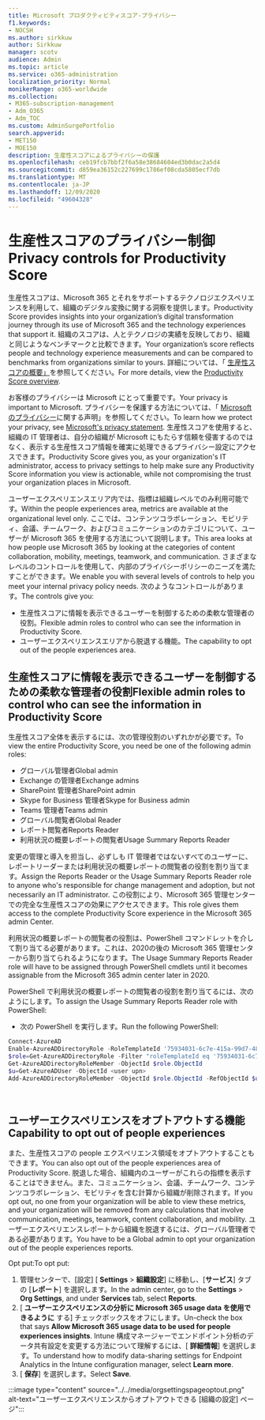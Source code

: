 ```yaml
---
title: Microsoft プロダクティビティスコア-プライバシー
f1.keywords:
- NOCSH
ms.author: sirkkuw
author: Sirkkuw
manager: scotv
audience: Admin
ms.topic: article
ms.service: o365-administration
localization_priority: Normal
monikerRange: o365-worldwide
ms.collection:
- M365-subscription-management
- Adm_O365
- Adm_TOC
ms.custom: AdminSurgePortfolio
search.appverid:
- MET150
- MOE150
description: 生産性スコアによるプライバシーの保護
ms.openlocfilehash: ceb19fcb7bbf2f6a58e38684604ed3b0dac2a5d4
ms.sourcegitcommit: d859ea36152c227699c1786ef08cda5805ecf7db
ms.translationtype: MT
ms.contentlocale: ja-JP
ms.lasthandoff: 12/09/2020
ms.locfileid: "49604328"
---
```

# <a name="privacy-controls-for-productivity-score"></a><span data-ttu-id="29405-103">生産性スコアのプライバシー制御</span><span class="sxs-lookup"><span data-stu-id="29405-103">Privacy controls for Productivity Score</span></span>

<span data-ttu-id="29405-104">生産性スコアは、Microsoft 365 とそれをサポートするテクノロジエクスペリエンスを利用して、組織のデジタル変換に関する洞察を提供します。</span><span class="sxs-lookup"><span data-stu-id="29405-104">Productivity Score provides insights into your organization’s digital transformation journey through its use of Microsoft 365 and the technology experiences that support it.</span></span>  <span data-ttu-id="29405-105">組織のスコアは、人とテクノロジの実績を反映しており、組織と同じようなベンチマークと比較できます。</span><span class="sxs-lookup"><span data-stu-id="29405-105">Your organization’s score reflects people and technology experience measurements and can be compared to benchmarks from organizations similar to yours.</span></span> <span data-ttu-id="29405-106">詳細については、「 [生産性スコアの概要」](productivity-score.md)を参照してください。</span><span class="sxs-lookup"><span data-stu-id="29405-106">For more details, view the [Productivity Score overview](productivity-score.md).</span></span>

<span data-ttu-id="29405-107">お客様のプライバシーは Microsoft にとって重要です。</span><span class="sxs-lookup"><span data-stu-id="29405-107">Your privacy is important to Microsoft.</span></span> <span data-ttu-id="29405-108">プライバシーを保護する方法については、「 [Microsoft のプライバシー](https://privacy.microsoft.com/privacystatement)に関する声明」を参照してください。</span><span class="sxs-lookup"><span data-stu-id="29405-108">To learn how we protect your privacy, see [Microsoft's privacy statement](https://privacy.microsoft.com/privacystatement).</span></span> <span data-ttu-id="29405-109">生産性スコアを使用すると、組織の IT 管理者は、自分の組織が Microsoft にもたらす信頼を侵害するのではなく、表示する生産性スコア情報を確実に処理できるプライバシー設定にアクセスできます。</span><span class="sxs-lookup"><span data-stu-id="29405-109">Productivity Score gives you, as your organization's IT administrator, access to privacy settings to help make sure any Productivity Score information you view is actionable, while not compromising the trust your organization places in Microsoft.</span></span>

<span data-ttu-id="29405-110">ユーザーエクスペリエンスエリア内では、指標は組織レベルでのみ利用可能です。</span><span class="sxs-lookup"><span data-stu-id="29405-110">Within the people experiences area, metrics are available at the organizational level only.</span></span> <span data-ttu-id="29405-111">ここでは、コンテンツコラボレーション、モビリティ、会議、チームワーク、およびコミュニケーションのカテゴリについて、ユーザーが Microsoft 365 を使用する方法について説明します。</span><span class="sxs-lookup"><span data-stu-id="29405-111">This area looks at how people use Microsoft 365 by looking at the categories of content collaboration, mobility, meetings, teamwork, and communication.</span></span> <span data-ttu-id="29405-112">さまざまなレベルのコントロールを使用して、内部のプライバシーポリシーのニーズを満たすことができます。</span><span class="sxs-lookup"><span data-stu-id="29405-112">We enable you with several levels of controls to help you meet your internal privacy policy needs.</span></span>
<span data-ttu-id="29405-113">次のようなコントロールがあります。</span><span class="sxs-lookup"><span data-stu-id="29405-113">The controls give you:</span></span>

- <span data-ttu-id="29405-114">生産性スコアに情報を表示できるユーザーを制御するための柔軟な管理者の役割。</span><span class="sxs-lookup"><span data-stu-id="29405-114">Flexible admin roles to control who can see the information in Productivity Score.</span></span>
- <span data-ttu-id="29405-115">ユーザーエクスペリエンスエリアから脱退する機能。</span><span class="sxs-lookup"><span data-stu-id="29405-115">The capability to opt out of the people experiences area.</span></span>

## <a name="flexible-admin-roles-to-control-who-can-see-the-information-in-productivity-score"></a><span data-ttu-id="29405-116">生産性スコアに情報を表示できるユーザーを制御するための柔軟な管理者の役割</span><span class="sxs-lookup"><span data-stu-id="29405-116">Flexible admin roles to control who can see the information in Productivity Score</span></span>

<span data-ttu-id="29405-117">生産性スコア全体を表示するには、次の管理役割のいずれかが必要です。</span><span class="sxs-lookup"><span data-stu-id="29405-117">To view the entire Productivity Score, you need be one of the following admin roles:</span></span>

- <span data-ttu-id="29405-118">グローバル管理者</span><span class="sxs-lookup"><span data-stu-id="29405-118">Global admin</span></span>
- <span data-ttu-id="29405-119">Exchange の管理者</span><span class="sxs-lookup"><span data-stu-id="29405-119">Exchange admins</span></span>
- <span data-ttu-id="29405-120">SharePoint 管理者</span><span class="sxs-lookup"><span data-stu-id="29405-120">SharePoint admin</span></span>
- <span data-ttu-id="29405-121">Skype for Business 管理者</span><span class="sxs-lookup"><span data-stu-id="29405-121">Skype for Business admin</span></span>
- <span data-ttu-id="29405-122">Teams 管理者</span><span class="sxs-lookup"><span data-stu-id="29405-122">Teams admin</span></span>
- <span data-ttu-id="29405-123">グローバル閲覧者</span><span class="sxs-lookup"><span data-stu-id="29405-123">Global Reader</span></span>
- <span data-ttu-id="29405-124">レポート閲覧者</span><span class="sxs-lookup"><span data-stu-id="29405-124">Reports Reader</span></span>
- <span data-ttu-id="29405-125">利用状況の概要レポートの閲覧者</span><span class="sxs-lookup"><span data-stu-id="29405-125">Usage Summary Reports Reader</span></span>

<span data-ttu-id="29405-126">変更の管理と導入を担当し、必ずしも IT 管理者ではないすべてのユーザーに、レポートリーダーまたは利用状況の概要レポートの閲覧者の役割を割り当てます。</span><span class="sxs-lookup"><span data-stu-id="29405-126">Assign the Reports Reader or the Usage Summary Reports Reader role to anyone who's responsible for change management and adoption, but not necessarily an IT administrator.</span></span> <span data-ttu-id="29405-127">この役割により、Microsoft 365 管理センターでの完全な生産性スコアの効果にアクセスできます。</span><span class="sxs-lookup"><span data-stu-id="29405-127">This role gives them access to the complete Productivity Score experience in the Microsoft 365 admin Center.</span></span>

<span data-ttu-id="29405-128">利用状況の概要レポートの閲覧者の役割は、PowerShell コマンドレットを介して割り当てる必要があります。これは、2020の後の Microsoft 365 管理センターから割り当てられるようになります。</span><span class="sxs-lookup"><span data-stu-id="29405-128">The Usage Summary Reports Reader role will have to be assigned through PowerShell cmdlets until it becomes assignable from the Microsoft 365 admin center later in 2020.</span></span>

<span data-ttu-id="29405-129">PowerShell で利用状況の概要レポートの閲覧者の役割を割り当てるには、次のようにします。</span><span class="sxs-lookup"><span data-stu-id="29405-129">To assign the Usage Summary Reports Reader role with PowerShell:</span></span>

- <span data-ttu-id="29405-130">次の PowerShell を実行します。</span><span class="sxs-lookup"><span data-stu-id="29405-130">Run the following PowerShell:</span></span>

```powershell
Connect-AzureAD
Enable-AzureADDirectoryRole -RoleTemplateId '75934031-6c7e-415a-99d7-48dbd49e875e'
$role=Get-AzureADDirectoryRole -Filter "roleTemplateId eq '75934031-6c7e-415a-99d7-48dbd49e875e'"
Get-AzureADDirectoryRoleMember -ObjectId $role.ObjectId
$u=Get-AzureADUser -ObjectId <user upn>
Add-AzureADDirectoryRoleMember -ObjectId $role.ObjectId -RefObjectId $u.ObjectId
```

</br>


## <a name="capability-to-opt-out-of-people-experiences"></a><span data-ttu-id="29405-131">ユーザーエクスペリエンスをオプトアウトする機能</span><span class="sxs-lookup"><span data-stu-id="29405-131">Capability to opt out of people experiences</span></span>

<span data-ttu-id="29405-132">また、生産性スコアの people エクスペリエンス領域をオプトアウトすることもできます。</span><span class="sxs-lookup"><span data-stu-id="29405-132">You can also opt out of the people experiences area of Productivity Score.</span></span> <span data-ttu-id="29405-133">脱退した場合、組織内のユーザーがこれらの指標を表示することはできません。また、コミュニケーション、会議、チームワーク、コンテンツコラボレーション、モビリティを含む計算から組織が削除されます。</span><span class="sxs-lookup"><span data-stu-id="29405-133">If you opt out, no one from your organization will be able to view these metrics, and your organization will be removed from any calculations that involve communication, meetings, teamwork, content collaboration, and mobility.</span></span> <span data-ttu-id="29405-134">ユーザーエクスペリエンスレポートから組織を脱退するには、グローバル管理者である必要があります。</span><span class="sxs-lookup"><span data-stu-id="29405-134">You have to be a Global admin to opt your organization out of the people experiences reports.</span></span>

<span data-ttu-id="29405-135">Opt put:</span><span class="sxs-lookup"><span data-stu-id="29405-135">To opt put:</span></span>

1. <span data-ttu-id="29405-136">管理センターで、[設定] [ **Settings**   >   **組織設定**] に移動し、[**サービス**] タブの [**レポート**] を選択します。</span><span class="sxs-lookup"><span data-stu-id="29405-136">In the admin center, go to the  **Settings**  >  **Org Settings**, and under  **Services**  tab, select  **Reports**.</span></span>
2. <span data-ttu-id="29405-137">[  **ユーザーエクスペリエンスの分析に Microsoft 365 usage data を使用できるように** する] チェックボックスをオフにします。</span><span class="sxs-lookup"><span data-stu-id="29405-137">Un-check the box that says  **Allow Microsoft 365 usage data to be used for people experiences insights**.</span></span> <span data-ttu-id="29405-138">Intune 構成マネージャーでエンドポイント分析のデータ共有設定を変更する方法について理解するには、[ **詳細情報**] を選択します。</span><span class="sxs-lookup"><span data-stu-id="29405-138">To understand how to modify data-sharing settings for Endpoint Analytics in the Intune configuration manager, select **Learn more**.</span></span>
3. <span data-ttu-id="29405-139">[  **保存**] を選択します。</span><span class="sxs-lookup"><span data-stu-id="29405-139">Select  **Save**.</span></span>

:::image type="content" source="../../media/orgsettingspageoptout.png" alt-text="ユーザーエクスペリエンスからオプトアウトできる [組織の設定] ページ":::